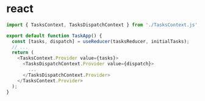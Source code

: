 <script setup>
  import Card from '../components/card.vue'
  import Cover from '../components/cover.vue'
</script>

# react

<Card day="<a href='https://react.dev/learn/preserving-and-resetting-state' target='_blank'>来自官网</a>" 
text="
<b>保留与重置state</b>
<br><br>对于JSX，react会对他建模成UI Tree，然后再渲染成DOM。其中每个react组件的state保存在这个组件所在UI Tree的位置（而不是这个组件里），相同组件（不是同一个）在UI Tree的同一位置的交换不会重置state，不同组件在UI Tree的同一位置交换会重置state。
<br><br>不过，也有需要在同一位置相同组件的交换重置state的情况，有两种解决办法：
<br>一是两个相同组件渲染在不同位置，所谓不同位置，一般用一对花括号表示一个位置，将两个组件放在两个花括号里就表示不同位置了。
<br>二是使用不同的key，这种更好。
<br><br>如果移除了组件但是想要保留它的state，有三种方法：
<br>一是用css隐藏元素，这种方法适合简单的UI。
<br>二是把state交给父组件，这个更通用。
<br>三是其他来源，比如localStorage，这个看情况用。"
/>

<Card day="<a href='https://react.dev/learn/extracting-state-logic-into-a-reducer' target='_blank'>来自官网</a>" 
text="
<b>提取所有state为一个reducer函数</b>
<br><br><i>统合state更新逻辑</i>
<br><br>将useState迁移到useReducer分三步：
<br>1.将<font color='#DAA520'>setState</font>类型的函数改成dispatch函数，dispatch接收一个对象类型的参数，叫做action，action里的键值对是之前setState的参数，加上一个type字段，用来表示此次操作是什么操作。
<br>2.写一个reducer函数，放在组件外或者新建一个文件，它接收两个参数，当前state和action，它返回next state。
<br>3.引入useRreducer函数代替useState。
<br><br>注意：
<br>reducer必须是纯函数，它不能改变state，只能重新返回一个state，但是immerReducer可以。安装：<code>npm install immer use-immer</code> <code>https://github.com/immerjs/use-immer</code>
"/>

<Card day="<a href='https://react.dev/learn/passing-data-deeply-with-context' target='_blank'>来自官网</a>" 
text="
<b>Context：父组件向子子...子组件传送数据</b>
<br><br><i>为了方便，替代props</i>
<br><br>使用Context的三个步骤：
<br>1.新建一个js文件，创建一个anyContext。
<br>2.在子组件里使用它，先引入useContext，再引入刚刚创建的context。
<br>用法<code>const val = useContext(anyContext)</code>
<br>注意：只能在组件上方立即调用。
<br>3.从父组件提供数据给context。引入你创建的anyContext，在父组件中，将children包裹进anyContext.Provider组件，提供的值作为props传给这个组件的value。如果想要覆盖父组件的context，那就在用anyContext.Provider包装以下，传一个新值。当然，不同的context不会彼此影响。
<br>注意：传参不复杂的话最好用props，因为props层级清晰。
"/>

<Card day="<a href='https://react.dev/learn/scaling-up-with-reducer-and-context' target='_blank'>来自官网</a>" 
text="
<b>组合reducer和context</b>
<br><br><i>适用于组件非常多的情况，比如上百个</i>
<br><br>三步
<br>1.在一个js文件里创建两个context，父组件里创建reducer。一个context存state，一个context存disptach。
<br>2.将state和dispatch放入context，像下面这个。
<br>3.使用context，删除所有props。
<br>4.在这个js文件里组合context和reducer，导出一个组件，叫xxxProvider。
<br><br>好处：可以在任意子组件里调用dispatch了。
<br><br>注意：xxxProvider只对子组件有效。
"/>

```javascript
import { TasksContext, TasksDispatchContext } from './TasksContext.js';

export default function TaskApp() {
  const [tasks, dispatch] = useReducer(tasksReducer, initialTasks);
  // ...
  return (
    <TasksContext.Provider value={tasks}>
      <TasksDispatchContext.Provider value={dispatch}>
        ...
      </TasksDispatchContext.Provider>
    </TasksContext.Provider>
  );
}
```